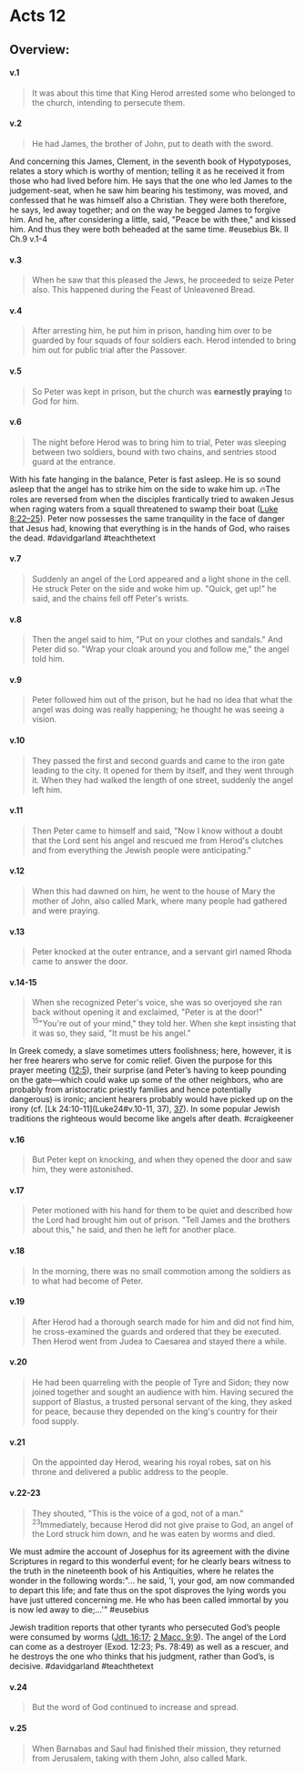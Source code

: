 # Acts 12

## Overview:


#### v.1
>It was about this time that King Herod arrested some who belonged to the church, intending to persecute them.

#### v.2
>He had James, the brother of John, put to death with the sword.

And concerning this James, Clement, in the seventh book of Hypotyposes, relates a story which is worthy of mention; telling it as he received it from those who had lived before him. He says that the one who led James to the judgement-seat, when he saw him bearing his testimony, was moved, and confessed that he was himself also a Christian. They were both therefore, he says, led away together; and on the way he begged James to forgive him. And he, after considering a little, said, "Peace be with thee," and kissed him. And thus they were both beheaded at the same time. 
#eusebius Bk. II Ch.9 v.1-4 

#### v.3
>When he saw that this pleased the Jews, he proceeded to seize Peter also. This happened during the Feast of Unleavened Bread.


#### v.4
>After arresting him, he put him in prison, handing him over to be guarded by four squads of four soldiers each. Herod intended to bring him out for public trial after the Passover.


#### v.5
>So Peter was kept in prison, but the church was **earnestly praying** to God for him.


#### v.6
>The night before Herod was to bring him to trial, Peter was sleeping between two soldiers, bound with two chains, and sentries stood guard at the entrance.

With his fate hanging in the balance, Peter is fast asleep. He is so sound asleep that the angel has to strike him on the side to wake him up. 🔥The roles are reversed from when the disciples frantically tried to awaken Jesus when raging waters from a squall threatened to swamp their boat ([Luke 8:22–25](Luke8#v.23-24)). Peter now possesses the same tranquility in the face of danger that Jesus had, knowing that everything is in the hands of God, who raises the dead.
#davidgarland #teachthetext 

#### v.7
>Suddenly an angel of the Lord appeared and a light shone in the cell. He struck Peter on the side and woke him up. "Quick, get up!" he said, and the chains fell off Peter's wrists.


#### v.8
>Then the angel said to him, "Put on your clothes and sandals." And Peter did so. "Wrap your cloak around you and follow me," the angel told him.


#### v.9
>Peter followed him out of the prison, but he had no idea that what the angel was doing was really happening; he thought he was seeing a vision.


#### v.10
>They passed the first and second guards and came to the iron gate leading to the city. It opened for them by itself, and they went through it. When they had walked the length of one street, suddenly the angel left him.


#### v.11
>Then Peter came to himself and said, "Now I know without a doubt that the Lord sent his angel and rescued me from Herod's clutches and from everything the Jewish people were anticipating."


#### v.12
>When this had dawned on him, he went to the house of Mary the mother of John, also called Mark, where many people had gathered and were praying.


#### v.13
>Peter knocked at the outer entrance, and a servant girl named Rhoda came to answer the door.


#### v.14-15
>When she recognized Peter's voice, she was so overjoyed she ran back without opening it and exclaimed, "Peter is at the door!" <sup>15</sup>"You're out of your mind," they told her. When she kept insisting that it was so, they said, "It must be his angel."

In Greek comedy, a slave sometimes utters foolishness; here, however, it is her free hearers who serve for comic relief. Given the purpose for this prayer meeting ([12:5](Acts12#v.5)), their surprise (and Peter’s having to keep pounding on the gate—which could wake up some of the other neighbors, who are probably from aristocratic priestly families and hence potentially dangerous) is ironic; ancient hearers probably would have picked up on the irony (cf. [Lk 24:10-11](Luke24#v.10-11, 37), [37](Luke24#v.37)). In some popular Jewish traditions the righteous would become like angels after death.
#craigkeener 

#### v.16
>But Peter kept on knocking, and when they opened the door and saw him, they were astonished.


#### v.17
>Peter motioned with his hand for them to be quiet and described how the Lord had brought him out of prison. "Tell James and the brothers about this," he said, and then he left for another place.


#### v.18
>In the morning, there was no small commotion among the soldiers as to what had become of Peter.


#### v.19
>After Herod had a thorough search made for him and did not find him, he cross-examined the guards and ordered that they be executed. Then Herod went from Judea to Caesarea and stayed there a while.


#### v.20
>He had been quarreling with the people of Tyre and Sidon; they now joined together and sought an audience with him. Having secured the support of Blastus, a trusted personal servant of the king, they asked for peace, because they depended on the king's country for their food supply.


#### v.21
>On the appointed day Herod, wearing his royal robes, sat on his throne and delivered a public address to the people.


#### v.22-23
>They shouted, "This is the voice of a god, not of a man." <sup>23</sup>Immediately, because Herod did not give praise to God, an angel of the Lord struck him down, and he was eaten by worms and died.

We must admire the account of Josephus for its agreement with the divine Scriptures in regard to this wonderful event; for he clearly bears witness to the truth in the nineteenth book of his Antiquities, where he relates the wonder in the following words:"... he said, 'I, your god, am now commanded to depart this life; and fate thus on the spot disproves the lying words you have just uttered concerning me. He who has been called immortal by you is now led away to die;...'"
#eusebius 

Jewish tradition reports that other tyrants who persecuted God’s people were consumed by worms ([Jdt. 16:17](Judith16#v.17); [2 Macc. 9:9](2Macc9#v.9)). The angel of the Lord can come as a destroyer (Exod. 12:23; Ps. 78:49) as well as a rescuer, and he destroys the one who thinks that his judgment, rather than God’s, is decisive.
#davidgarland #teachthetext 

#### v.24
>But the word of God continued to increase and spread.

#### v.25
>When Barnabas and Saul had finished their mission, they returned from Jerusalem, taking with them John, also called Mark.


